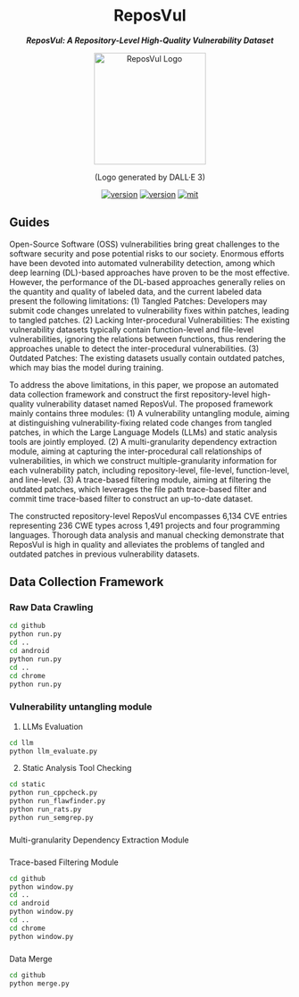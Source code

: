 <div align="center">
    <h1>
    ReposVul
    </h1>
    <p>
    <b><em>ReposVul: A Repository-Level High-Quality Vulnerability Dataset</em></b>
    </p>
    <p>
    <img src="./img.png" alt="ReposVul Logo" style="width: 200px; height: 200px;">
    </p>
    <p>
    (Logo generated by DALL·E 3)
    </p>
    <a href="https://github.com/ddlBoJack/MT4SSL"><img src="https://img.shields.io/badge/Platform-linux-lightgrey" alt="version"></a>
    <a href="https://github.com/ddlBoJack/MT4SSL"><img src="https://img.shields.io/badge/Python-3.8+-orange" alt="version"></a>
    <a href="https://github.com/ddlBoJack/MT4SSL"><img src="https://img.shields.io/badge/License-MIT-red.svg" alt="mit"></a>
</div>

## Guides

Open-Source Software (OSS) vulnerabilities bring great challenges to the software security and pose potential risks to our society. Enormous efforts have been devoted into automated vulnerability detection, among which deep learning (DL)-based approaches have proven to be the most effective. However, the performance of the DL-based approaches generally relies on the quantity and quality of labeled data, and the current labeled data present the following limitations: (1) Tangled Patches: Developers may submit code changes unrelated to vulnerability fixes within patches, leading to tangled patches. (2) Lacking Inter-procedural Vulnerabilities: The existing vulnerability datasets typically contain function-level and file-level vulnerabilities, ignoring the relations between functions, thus rendering the approaches unable to detect the inter-procedural vulnerabilities. (3) Outdated Patches: The existing datasets usually contain outdated patches, which may bias the model during training.

To address the above limitations, in this paper, we propose an automated data collection framework and construct the first repository-level high-quality vulnerability dataset named ReposVul. The proposed framework mainly contains three modules: (1) A vulnerability untangling module, aiming at distinguishing vulnerability-fixing related code changes from tangled patches, in which the Large Language Models (LLMs) and static analysis tools are jointly employed. (2) A multi-granularity dependency extraction module, aiming at capturing the inter-procedural call relationships of vulnerabilities, in which we construct multiple-granularity information for each vulnerability patch, including repository-level, file-level, function-level, and line-level. (3) A trace-based filtering module, aiming at filtering the outdated patches, which leverages the file path trace-based filter and commit time trace-based filter to construct an up-to-date dataset.

The constructed repository-level ReposVul encompasses 6,134 CVE entries representing 236 CWE types across 1,491 projects and four programming languages. Thorough data analysis and manual checking demonstrate that ReposVul is high in quality and alleviates the problems of tangled and outdated patches in previous vulnerability datasets.


## Data Collection Framework
### Raw Data Crawling


```bash
cd github
python run.py
cd ..
cd android
python run.py
cd ..
cd chrome
python run.py
```

### Vulnerability untangling module

1. LLMs Evaluation
```bash
cd llm
python llm_evaluate.py
```

2. Static Analysis Tool Checking
```bash
cd static
python run_cppcheck.py
python run_flawfinder.py
python run_rats.py
python run_semgrep.py
```

###
Multi-granularity Dependency Extraction Module


###
Trace-based Filtering Module
```bash
cd github
python window.py
cd ..
cd android
python window.py
cd ..
cd chrome
python window.py
```

###
Data Merge
```bash
cd github
python merge.py
```

